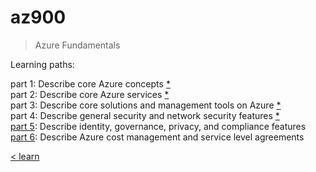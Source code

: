 # az900

> Azure Fundamentals

Learning paths:

part 1: Describe core Azure concepts [*](https://docs.microsoft.com/en-us/learn/paths/az-900-describe-cloud-concepts/)\
part 2: Describe core Azure services [*](https://docs.microsoft.com/en-us/learn/paths/az-900-describe-core-azure-services/)\
part 3: Describe core solutions and management tools on Azure [*](https://docs.microsoft.com/en-us/learn/paths/az-900-describe-core-solutions-management-tools-azure/)\
part 4: Describe general security and network security features [*](https://docs.microsoft.com/en-us/learn/paths/az-900-describe-general-security-network-security-features/)\
[part 5](./5-lp-az-900.md): Describe identity, governance, privacy, and compliance features \
[part 6](./6-lp-az-900.md): Describe Azure cost management and service level agreements

[< learn](../learn.md)